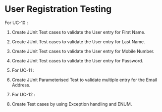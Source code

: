 # User Registration Testing

For UC-10 :
1. Create JUnit Test cases  to validate the User entry for First Name.
2. Create JUnit Test cases  to validate the User entry for Last Name. 
3. Create JUnit Test cases  to validate the User entry for Mobile Number.
4. Create JUnit Test cases  to validate the User entry for Password.

5. For UC-11 :
6. Create JUnit Parameterised Test to validate multiple entry for the Email Address.
7. For UC-12 :
8. Create Test cases by using Exception handling and ENUM.